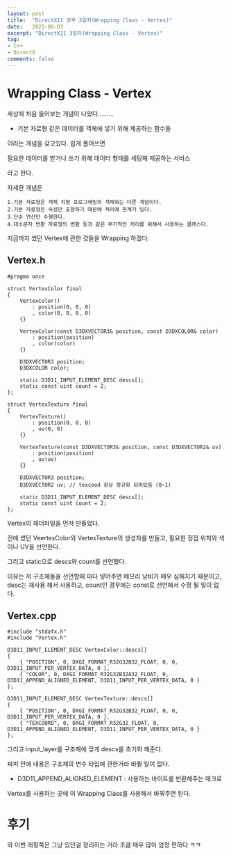 ```yaml
---
layout: post
title:  "DirectX11 공부 3일차(Wrapping Class - Vertex)"
date:   2021-06-03
excerpt: "DirectX11 3일차(Wrapping Class - Vertex)"
tag:
- C++
- DirectX
comments: false
---
```


# Wrapping Class - Vertex
세상에 처음 들어보는 개념이 나왔다.........

* 기본 자료형 같은 데이터를 객체에 넣기 위해 제공하는 함수들

이라는 개념을 갖고있다. 쉽게 풀어쓰면

필요한 데이터를 받거나 쓰기 위해 데이터 형태를 세팅해 제공하는 서비스

라고 한다.

자세한 개념은 
```
1.기본 자료형은 객체 지향 프로그래밍의 객체와는 다른 개념이다.
2.기본 자료형은 속성만 포함하기 때문에 처리에 한계가 있다.
3.단순 연산만 수행한다.
4.대소문자 변환 자료형의 변환 등과 같은 부가적인 처리를 위해서 사용하는 클래스다.
```

지금까지 썼던 Vertex에 관한 것들을 Wrapping 하겠다.

## Vertex.h
```
#pragma once

struct VertexColor final
{
	VertexColor()
		: position(0, 0, 0)
		, color(0, 0, 0, 0)
	{}

	VertexColor(const D3DXVECTOR3& position, const D3DXCOLOR& color)
		: position(position)
		, color(color)
	{}

	D3DXVECTOR3 position;
	D3DXCOLOR color;

	static D3D11_INPUT_ELEMENT_DESC descs[];
	static const uint count = 2;
};

struct VertexTexture final
{
	VertexTexture()
		: position(0, 0, 0)
		, uv(0, 0)
	{}

	VertexTexture(const D3DXVECTOR3& position, const D3DXVECTOR2& uv)
		: position(position)
		, uv(uv)
	{}

	D3DXVECTOR3 position;
	D3DXVECTOR2 uv; // texcood 항상 정규화 되어있음 (0~1)

	static D3D11_INPUT_ELEMENT_DESC descs[];
	static const uint count = 2;
};
```

Vertex의 헤더파일을 먼저 만들었다.

전에 썼던 VeertexColor와 VertexTexture의 생성자를 만들고, 필요한 정점 위치와 색이나 UV을 선언한다.

그리고 static으로  descs와 count를 선언했다.

이유는 저 구조체들을 선언할때 마다 넣어주면 메모리 낭비가 매우 심해지기 때문이고, desc는 재사용 해서 사용하고, count인 경우에는 const로 선언해서 수정 될 일이 없다.

## Vertex.cpp
```
#include "stdafx.h"
#include "Vertex.h"

D3D11_INPUT_ELEMENT_DESC VertexColor::descs[]
{
	{ "POSITION", 0, DXGI_FORMAT_R32G32B32_FLOAT, 0, 0, D3D11_INPUT_PER_VERTEX_DATA, 0 },
	{ "COLOR", 0, DXGI_FORMAT_R32G32B32A32_FLOAT, 0, D3D11_APPEND_ALIGNED_ELEMENT, D3D11_INPUT_PER_VERTEX_DATA, 0 }
};

D3D11_INPUT_ELEMENT_DESC VertexTexture::descs[]
{
	{ "POSITION", 0, DXGI_FORMAT_R32G32B32_FLOAT, 0, 0, D3D11_INPUT_PER_VERTEX_DATA, 0 },
	{ "TEXCOORD", 0, DXGI_FORMAT_R32G32_FLOAT, 0, D3D11_APPEND_ALIGNED_ELEMENT, D3D11_INPUT_PER_VERTEX_DATA, 0 }
};
```

그리고 input_layer를 구조체에 맞게 descs를 초기화 해준다.

짜피 안에 내용은 구조체의 변수 타입에 관한거라 바뀔 일이 없다.

* D3D11_APPEND_ALIGNED_ELEMENT : 사용하는 바이트를 반환해주는 매크로

Vertex를 사용하는 곳에 이 Wrapping Class를 사용해서 바꿔주면 된다.

# 후기
와 이번 래핑쪽은 그냥 있던걸 정리하는 거라 초큼 매우 많이 엄청 편하다 ㅋㅋ